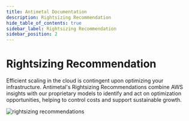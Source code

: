 ```yaml
---
title: Antimetal Documentation
description: Rightsizing Recommendation
hide_table_of_contents: true
sidebar_label: Rightsizing Recommendation
sidebar_position: 2
---
```


# Rightsizing Recommendation

Efficient scaling in the cloud is contingent upon optimizing your infrastructure. Antimetal's Rightsizing Recommendations combine AWS insights with our proprietary models to identify and act on optimization opportunities, helping to control costs and support sustainable growth.

![rightsizing recommendations](/img/screenshots/rightsizing.png "rightsizing recommendations")